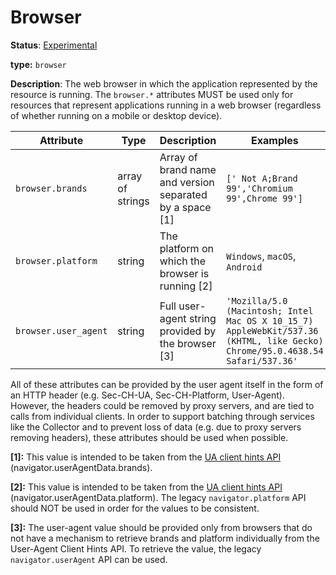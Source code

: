 # Browser

**Status**: [Experimental](../../document-status.md)

**type:** `browser`

**Description**: The web browser in which the application represented by the resource is running. The `browser.*` attributes MUST be used only for resources that represent applications running in a web browser (regardless of whether running on a mobile or desktop device).

<!-- semconv device -->
| Attribute  | Type | Description  | Examples  | Required |
|---|---|---|---|---|
| `browser.brands` | array of strings | Array of brand name and version separated by a space [1] | `[' Not A;Brand 99','Chromium 99',Chrome 99']` | No |
| `browser.platform` | string | The platform on which the browser is running [2] | `Windows`, `macOS`, `Android` | No |
| `browser.user_agent` | string | Full user-agent string provided by the browser [3] | `'Mozilla/5.0 (Macintosh; Intel Mac OS X 10_15_7) AppleWebKit/537.36 (KHTML, like Gecko) Chrome/95.0.4638.54 Safari/537.36'` | No |

All of these attributes can be provided by the user agent itself in the form of an HTTP header (e.g. Sec-CH-UA, Sec-CH-Platform, User-Agent). However, the headers could be removed by proxy servers, and are tied to calls from individual clients. In order to support batching through services like the Collector and to prevent loss of data (e.g. due to proxy servers removing headers), these attributes should be used when possible.

**[1]:** This value is intended to be taken from the [UA client hints API](https://wicg.github.io/ua-client-hints/#interface) (navigator.userAgentData.brands).

**[2]:** This value is intended to be taken from the [UA client hints API](https://wicg.github.io/ua-client-hints/#interface) (navigator.userAgentData.platform). The legacy `navigator.platform` API should NOT be used in order for the values to be consistent.

**[3]:** The user-agent value should be provided only from browsers that do not have a mechanism to retrieve brands and platform individually from the User-Agent Client Hints API. To retrieve the value, the legacy `navigator.userAgent` API can be used.
<!-- endsemconv -->
